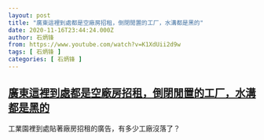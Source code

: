 ```yaml
---
layout: post
title: "廣東這裡到處都是空廠房招租，倒閉閒置的工厂，水溝都是黑的"
date: 2020-11-16T23:44:24.000Z
author: 石炳锋
from: https://www.youtube.com/watch?v=K1XdUii2d9w
tags: [ 石炳锋 ]
categories: [ 石炳锋 ]
---
```

<!--1605570264000-->
[廣東這裡到處都是空廠房招租，倒閉閒置的工厂，水溝都是黑的](https://www.youtube.com/watch?v=K1XdUii2d9w)
------

<div>
工業園裡到處貼著廠房招租的廣告，有多少工廠沒落了？
</div>
